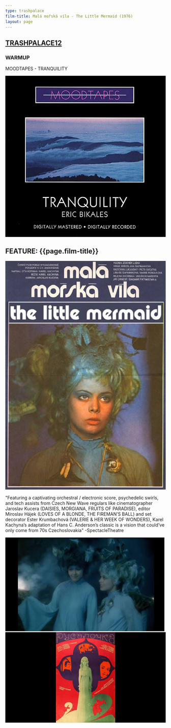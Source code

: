 ```yaml
---
type: trashpalace
film-title: Malá mořská víla - The Little Mermaid (1976)
layout: page
---
```


## [TRASHPALACE12]({{page.url}})

### WARMUP
 MOODTAPES - TRANQUILITY

![warmupfilm](/images/trashpalace/TP12-warmup0.jpg)

## FEATURE: {{page.film-title}}

![poster](/images/trashpalace/TP12-0.jpg)

"Featuring a captivating orchestral / electronic score, psychedelic swirls, and tech assists from Czech New Wave regulars like cinematographer Jaroslav Kucera (DAISIES, MORGIANA, FRUITS OF PARADISE), editor Miroslav Hájek (LOVES OF A BLONDE, THE FIREMAN’S BALL) and set decorator Ester Krumbachová (VALERIE & HER WEEK OF WONDERS), Karel Kachyna’s adaptation of Hans C. Anderson’s classic is a vision that could’ve only come from 70s Czechoslovakia" -SpectacleTheatre

![poster](/images/trashpalace/TP12-1.jpg)
![poster](/images/trashpalace/TP12-2.jpg)




